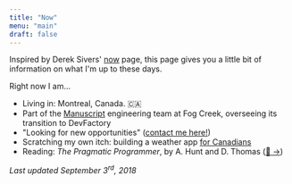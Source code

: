 ```yaml
---
title: "Now"
menu: "main"
draft: false
---
```


Inspired by Derek Sivers' [now](https://sivers.org/nowff) page, this page gives you a little bit of information on what I'm up to these days.

Right now I am…

- Living in: Montreal, Canada. 🇨🇦
- Part of the [Manuscript](https://manuscript.com) engineering team at Fog Creek, overseeing its transition to DevFactory
- "Looking for new opportunities" ([contact me here!](mailto:workwith@angelostavrow.com))
- Scratching my own itch: building a weather app [for Canadians](/post/how-about-that-heat/)
- Reading: _The Pragmatic Programmer_, by A. Hunt and D. Thomas ([🔗 &rarr;](https://pragprog.com/book/tpp/the-pragmatic-programmer))

_Last updated September 3<sup>rd</sup>, 2018_